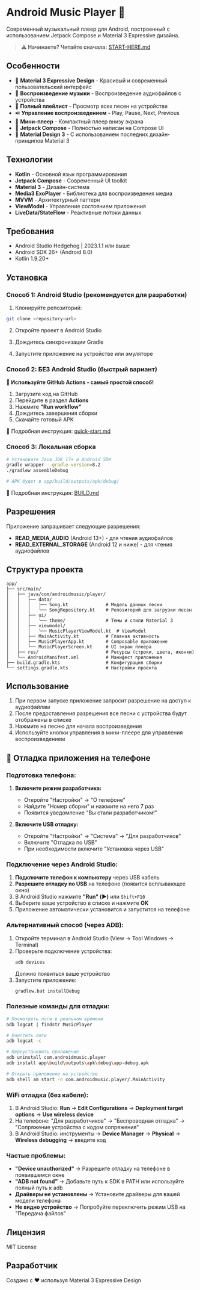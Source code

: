 # Android Music Player 🎵

Современный музыкальный плеер для Android, построенный с использованием Jetpack Compose и Material 3 Expressive дизайна.

> **⚠️ Начинаете? Читайте сначала:** [START-HERE.md](START-HERE.md)

## Особенности

- 🎨 **Material 3 Expressive Design** - Красивый и современный пользовательский интерфейс
- 🎵 **Воспроизведение музыки** - Воспроизведение аудиофайлов с устройства
- 🎹 **Полный плейлист** - Просмотр всех песен на устройстве
- ⏯️ **Управление воспроизведением** - Play, Pause, Next, Previous
- 🎯 **Мини-плеер** - Компактный плеер внизу экрана
- 📱 **Jetpack Compose** - Полностью написан на Compose UI
- 🎨 **Material Design 3** - С использованием последних дизайн-принципов Material 3

## Технологии

- **Kotlin** - Основной язык программирования
- **Jetpack Compose** - Современный UI toolkit
- **Material 3** - Дизайн-система
- **Media3 ExoPlayer** - Библиотека для воспроизведения медиа
- **MVVM** - Архитектурный паттерн
- **ViewModel** - Управление состоянием приложения
- **LiveData/StateFlow** - Реактивные потоки данных

## Требования

- Android Studio Hedgehog | 2023.1.1 или выше
- Android SDK 26+ (Android 8.0)
- Kotlin 1.9.20+

## Установка

### Способ 1: Android Studio (рекомендуется для разработки)

1. Клонируйте репозиторий:
```bash
git clone <repository-url>
```

2. Откройте проект в Android Studio

3. Дождитесь синхронизации Gradle

4. Запустите приложение на устройстве или эмуляторе

### Способ 2: БЕЗ Android Studio (быстрый вариант)

**🚀 Используйте GitHub Actions - самый простой способ!**

1. Загрузите код на GitHub
2. Перейдите в раздел **Actions**
3. Нажмите **"Run workflow"**
4. Дождитесь завершения сборки
5. Скачайте готовый APK

📖 Подробная инструкция: [quick-start.md](quick-start.md)

### Способ 3: Локальная сборка

```bash
# Установите Java JDK 17+ и Android SDK
gradle wrapper --gradle-version=8.2
./gradlew assembleDebug

# APK будет в app/build/outputs/apk/debug/
```

📖 Подробная инструкция: [BUILD.md](BUILD.md)

## Разрешения

Приложение запрашивает следующие разрешения:

- **READ_MEDIA_AUDIO** (Android 13+) - для чтения аудиофайлов
- **READ_EXTERNAL_STORAGE** (Android 12 и ниже) - для чтения аудиофайлов

## Структура проекта

```
app/
├── src/main/
│   ├── java/com/androidmusic/player/
│   │   ├── data/
│   │   │   ├── Song.kt              # Модель данных песни
│   │   │   └── SongRepository.kt    # Репозиторий для загрузки песен
│   │   ├── ui/
│   │   │   └── theme/               # Темы и стили Material 3
│   │   ├── viewmodel/
│   │   │   └── MusicPlayerViewModel.kt  # ViewModel
│   │   ├── MainActivity.kt          # Главная активность
│   │   ├── MusicPlayerApp.kt        # Composable приложение
│   │   └── MusicPlayerScreen.kt     # UI экран плеера
│   ├── res/                         # Ресурсы (строки, цвета, иконки)
│   └── AndroidManifest.xml          # Манифест приложения
├── build.gradle.kts                 # Конфигурация сборки
└── settings.gradle.kts              # Настройки проекта
```

## Использование

1. При первом запуске приложение запросит разрешение на доступ к аудиофайлам
2. После предоставления разрешения все песни с устройства будут отображены в списке
3. Нажмите на песню для начала воспроизведения
4. Используйте кнопки управления в мини-плеере для управления воспроизведением

## 🐛 Отладка приложения на телефоне

### Подготовка телефона:

1. **Включите режим разработчика:**
   - Откройте "Настройки" → "О телефоне"
   - Найдите "Номер сборки" и нажмите на него 7 раз
   - Появится уведомление "Вы стали разработчиком!"

2. **Включите USB отладку:**
   - Откройте "Настройки" → "Система" → "Для разработчиков"
   - Включите "Отладка по USB"
   - При необходимости включите "Установка через USB"

### Подключение через Android Studio:

1. **Подключите телефон к компьютеру** через USB кабель
2. **Разрешите отладку по USB** на телефоне (появится всплывающее окно)
3. В Android Studio нажмите **"Run" (▶️)** или `Shift+F10`
4. Выберите ваше устройство в списке и нажмите **OK**
5. Приложение автоматически установится и запустится на телефоне

### Альтернативный способ (через ADB):

1. Откройте терминал в Android Studio (View → Tool Windows → Terminal)
2. Проверьте подключение устройства:
   ```bash
   adb devices
   ```
   Должно появиться ваше устройство
3. Запустите приложение:
   ```bash
   gradlew.bat installDebug
   ```

### Полезные команды для отладки:

```bash
# Посмотреть логи в реальном времени
adb logcat | findstr MusicPlayer

# Очистить логи
adb logcat -c

# Переустановить приложение
adb uninstall com.androidmusic.player
adb install app\build\outputs\apk\debug\app-debug.apk

# Открыть приложение на устройстве
adb shell am start -n com.androidmusic.player/.MainActivity
```

### WiFi отладка (без кабеля):

1. В Android Studio: **Run** → **Edit Configurations** → **Deployment target options** → **Use wireless device**
2. На телефоне: "Для разработчиков" → "Беспроводная отладка" → "Сопряжение устройства с кодом сопряжения"
3. В Android Studio: инструменты → **Device Manager** → **Physical** → **Wireless debugging** → введите код

### Частые проблемы:

- **"Device unauthorized"** → Разрешите отладку на телефоне в появившемся окне
- **"ADB not found"** → Добавьте путь к SDK в PATH или используйте полный путь к adb
- **Драйверы не установлены** → Установите драйверы для вашей модели телефона
- **Не видно устройство** → Попробуйте переключить режим USB на "Передача файлов"

## Лицензия

MIT License

## Разработчик

Создано с ❤️ используя Material 3 Expressive Design
